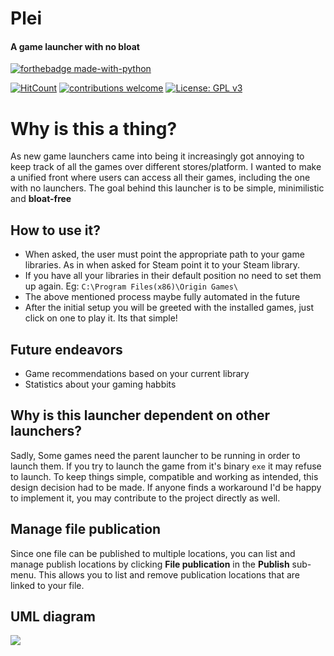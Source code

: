 
# Plei 
#### A game launcher with no bloat
[![forthebadge made-with-python](http://ForTheBadge.com/images/badges/made-with-python.svg)](https://www.python.org/)

[![HitCount](http://hits.dwyl.io/sakshatshinde/Plei.svg)](http://hits.dwyl.io/sakshatshinde/Plei) [![contributions welcome](https://img.shields.io/badge/contributions-welcome-brightgreen.svg?style=flat)](https://github.com/dwyl/esta/issues) [![License: GPL v3](https://img.shields.io/badge/License-GPLv3-blue.svg)](https://www.gnu.org/licenses/gpl-3.0)


# Why is this a thing?

As new game launchers came into being it increasingly got annoying to keep track of all the games over different stores/platform. I wanted to make a unified front where users can access all their games, including the one with no launchers. The goal behind this launcher is to be simple, minimilistic and **bloat-free**


## How to use it?

- When asked, the user must point the appropriate path to your game libraries. As in when asked for Steam point it to your Steam library.
- If you have all your libraries in their default position no need to set them up again. Eg: `C:\Program Files(x86)\Origin Games\`
-  The above mentioned process maybe fully automated in the future
- After the initial setup you will be greeted with the installed games, just click on one to play it. Its that simple!


## Future endeavors 

 - Game recommendations based on your current library
 - Statistics about your gaming habbits
 
 
## Why is this launcher dependent on other launchers?

Sadly, Some games need the parent launcher to be running in order to launch them. If you try to launch the game from it's binary `exe` it may refuse to launch. To keep things simple, compatible and working as intended, this design decision had to be made. If anyone finds a workaround I'd be happy to implement it, you may contribute to the project directly as well. 


## Manage file publication

Since one file can be published to multiple locations, you can list and manage publish locations by clicking **File publication** in the **Publish** sub-menu. This allows you to list and remove publication locations that are linked to your file.


## UML diagram
[![](https://mermaid.ink/img/eyJjb2RlIjoiZ3JhcGggTFJcbkFbUGxlaV0gLS0-IFMoKFN0ZWFtKSlcbkEgLS0-IEUoKEVHUykpXG5BIC0tPiBPKChPcmlnaW4pKVxuQSAtLT4gVSgodVBsYXkpKVxuQSAtLT4gQigoYmF0dGxlTmV0KSlcbkEgLS0-IFAoT2ZmbGluZSBHYW1lcylcblMgLS0-IEx7TGF1bmNoIHRoZSBnYW1lfVxuRSAtLT4gTHtMYXVuY2ggdGhlIGdhbWV9XG5PIC0tPiBMe0xhdW5jaCB0aGUgZ2FtZX1cblUgLS0-IEx7TGF1bmNoIHRoZSBnYW1lfVxuQiAtLT4gTHtMYXVuY2ggdGhlIGdhbWV9XG5QIC0tPiBiaW4oKEJpbmFyeSBFWEUpKVxuYmluIC0tPiBMIiwibWVybWFpZCI6eyJ0aGVtZSI6ImRlZmF1bHQifX0)](https://mermaid-js.github.io/mermaid-live-editor/#/edit/eyJjb2RlIjoiZ3JhcGggTFJcbkFbUGxlaV0gLS0-IFMoKFN0ZWFtKSlcbkEgLS0-IEUoKEVHUykpXG5BIC0tPiBPKChPcmlnaW4pKVxuQSAtLT4gVSgodVBsYXkpKVxuQSAtLT4gQigoYmF0dGxlTmV0KSlcbkEgLS0-IFAoT2ZmbGluZSBHYW1lcylcblMgLS0-IEx7TGF1bmNoIHRoZSBnYW1lfVxuRSAtLT4gTHtMYXVuY2ggdGhlIGdhbWV9XG5PIC0tPiBMe0xhdW5jaCB0aGUgZ2FtZX1cblUgLS0-IEx7TGF1bmNoIHRoZSBnYW1lfVxuQiAtLT4gTHtMYXVuY2ggdGhlIGdhbWV9XG5QIC0tPiBiaW4oKEJpbmFyeSBFWEUpKVxuYmluIC0tPiBMIiwibWVybWFpZCI6eyJ0aGVtZSI6ImRlZmF1bHQifX0)


